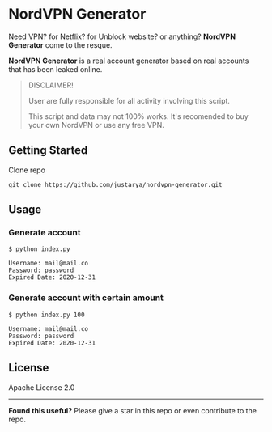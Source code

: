 # NordVPN Generator

Need VPN? for Netflix? for Unblock website? or anything? **NordVPN Generator** come to the resque.  

**NordVPN Generator** is a real account generator based on real accounts that has been leaked online.  

> DISCLAIMER!  
>
> User are fully responsible for all activity involving this script.
>  
> This script and data may not 100% works. It's recomended to buy your own NordVPN or use any free VPN.

## Getting Started

Clone repo

```shell
git clone https://github.com/justarya/nordvpn-generator.git
```

## Usage

### Generate account

```shell
$ python index.py

Username: mail@mail.co
Password: password
Expired Date: 2020-12-31

```

### Generate account with certain amount

```shell
$ python index.py 100

Username: mail@mail.co
Password: password
Expired Date: 2020-12-31
```

## License

Apache License 2.0

---
**Found this useful?** Please give a star in this repo or even contribute to the repo.
